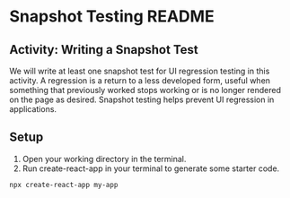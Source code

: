 # Snapshot Testing README

## Activity: Writing a Snapshot Test

We will write at least one snapshot test for UI regression testing in this activity. A regression is a return to a less developed form, useful when something that previously worked stops working or is no longer rendered on the page as desired. Snapshot testing helps prevent UI regression in applications.

## Setup

1. Open your working directory in the terminal.
2. Run create-react-app in your terminal to generate some starter code.

```shell
npx create-react-app my-app
